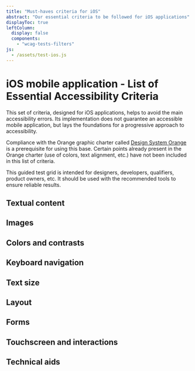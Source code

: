 ```yaml
---
title: "Must-haves criteria for iOS"
abstract: "Our essential criteria to be followed for iOS applications"
displayToc: true
leftColumn:
  display: false
  components:
    - "wcag-tests-filters"
js:
  - /assets/test-ios.js
---
```


# iOS mobile application - List of Essential Accessibility Criteria

This set of criteria, designed for iOS applications, helps to avoid the main accessibility errors.
Its implementation does not guarantee an accessible mobile application, but lays the foundations for a progressive approach to accessibility.

Compliance with the Orange graphic charter called [Design System Orange](https://design.orange.com/) is a prerequisite for using this base.
Certain points already present in the Orange charter (use of colors, text alignment, etc.) have not been included in this list of criteria.

This guided test grid is intended for designers, developers, qualifiers, product owners, etc. It should be used with the recommended tools to ensure reliable results.


<section id="refTests" class="accordion" aria-multiselectable="true">
  <h2 id="test-textual-content">Textual content</h2>
  <h2 id="test-images">Images</h2>
  <h2 id="test-colors-and-contrasts">Colors and contrasts</h2>
  <h2 id="test-keyboard-navigation">Keyboard navigation</h2>
  <h2 id="test-text-size">Text size</h2>
  <h2 id="test-layout">Layout</h2>
  <h2 id="test-forms">Forms</h2>
  <h2 id="test-touchscreen-and-interactions">Touchscreen and interactions</h2>
  <h2 id="test-technical-aids">Technical aids</h2>
</section>


